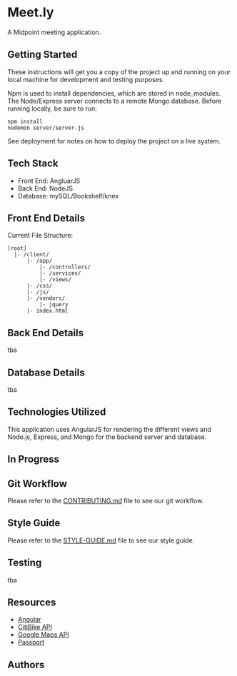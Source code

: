 # Meet.ly
A Midpoint meeting application.

## Getting Started
These instructions will get you a copy of the project up and running on your local machine for development and testing purposes.

Npm is used to install dependencies, which are stored in node_modules. The Node/Express server connects to a remote Mongo database. Before running locally, be sure to run:
```
npm install
nodemon server/server.js
```

See deployment for notes on how to deploy the project on a live system.

## Tech Stack
- Front End: AngluarJS
- Back End: NodeJS
- Database: mySQL/Bookshelf/knex

## Front End Details
Current File Structure:
```
[root]
  |- /client/
      |- /app/
          |- /controllers/
          |- /services/
          |- /views/
      |- /css/
      |- /js/
      |- /vendors/
          |- jquery
      |- index.html

```

## Back End Details
tba

## Database Details
tba

## Technologies Utilized
This application uses AngularJS for rendering the different views and Node.js, Express, and Mongo for the backend server and database.

## In Progress


## Git Workflow
Please refer to the [CONTRIBUTING.md](documentation/CONTRIBUTING.md) file to see our git workflow.

## Style Guide
Please refer to the [STYLE-GUIDE.md](documentation/STYLE-GUIDE.md) file to see our style guide.

## Testing
tba

## Resources
- [Angular](https://docs.angularjs.org/guide)
- [CitiBike API]()
- [Google Maps API](https://developers.google.com/maps/documentation/javascript/)
- [Passport]()

## Authors
